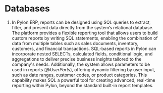 # Databases
1.  In Pylon ERP, reports can be designed using SQL queries to extract, filter, and present data directly from the system’s relational database. The platform provides a flexible reporting tool that allows users to build custom reports by writing SQL statements, enabling the combination of data from multiple tables such as sales documents, inventory, customers, and financial transactions. SQL-based reports in Pylon can incorporate nested SELECTs, calculated fields, conditional logic, and aggregations to deliver precise business insights tailored to the company's needs. Additionally, the system allows parameters to be used in reports (@$UserParts$), offering dynamic filtering by user input, such as date ranges, customer codes, or product categories. This capability makes SQL a powerful tool for creating advanced, real-time reporting within Pylon, beyond the standard built-in report templates.
